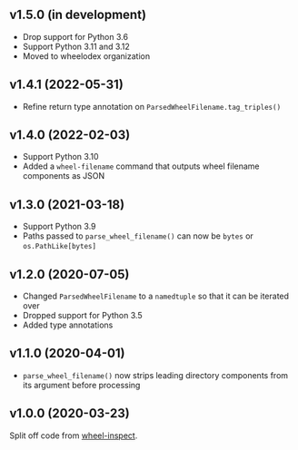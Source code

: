 v1.5.0 (in development)
-----------------------
- Drop support for Python 3.6
- Support Python 3.11 and 3.12
- Moved to wheelodex organization

v1.4.1 (2022-05-31)
-------------------
- Refine return type annotation on `ParsedWheelFilename.tag_triples()`

v1.4.0 (2022-02-03)
-------------------
- Support Python 3.10
- Added a `wheel-filename` command that outputs wheel filename components as
  JSON

v1.3.0 (2021-03-18)
-------------------
- Support Python 3.9
- Paths passed to `parse_wheel_filename()` can now be `bytes` or
  `os.PathLike[bytes]`

v1.2.0 (2020-07-05)
-------------------
- Changed `ParsedWheelFilename` to a `namedtuple` so that it can be iterated
  over
- Dropped support for Python 3.5
- Added type annotations

v1.1.0 (2020-04-01)
-------------------
- `parse_wheel_filename()` now strips leading directory components from its
  argument before processing

v1.0.0 (2020-03-23)
-------------------
Split off code from [wheel-inspect](https://github.com/jwodder/wheel-inspect).

